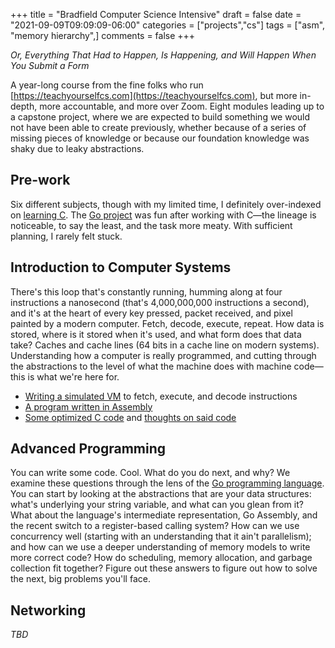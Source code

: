 +++
title = "Bradfield Computer Science Intensive"
draft = false
date = "2021-09-09T09:09:09-06:00"
categories = ["projects","cs"]
tags = ["asm", "memory hierarchy",]
comments = false
+++

_Or, Everything That Had to Happen, Is Happening, and Will Happen When You Submit a Form_

A year-long course from the fine folks who run [https://teachyourselfcs.com](https://teachyourselfcs.com), but more in-depth, more accountable, and more over Zoom. Eight modules leading up to a capstone project, where we are expected to build something we would not have been able to create previously, whether because of a series of missing pieces of knowledge or because our foundation knowledge was shaky due to leaky abstractions.

## Pre-work

Six different subjects, though with my limited time, I definitely over-indexed on [learning C](https://github.com/chrisbodhi/bcsi/tree/trunk/c). The [Go project](https://github.com/chrisbodhi/bcsi/tree/trunk/go) was fun after working with C&mdash;the lineage is noticeable, to say the least, and the task more meaty. With sufficient planning, I rarely felt stuck.

## Introduction to Computer Systems

There's this loop that's constantly running, humming along at four instructions a nanosecond (that's 4,000,000,000 instructions a second), and it's at the heart of every key pressed, packet received, and pixel painted by a modern computer. Fetch, decode, execute, repeat. How data is stored, where is it stored when it's used, and what form does that data take? Caches and cache lines (64 bits in a cache line on modern systems). Understanding how a computer is really programmed, and cutting through the abstractions to the level of what the machine does with machine code&mdash;this is what we're here for.

* [Writing a simulated VM](https://github.com/chrisbodhi/bcsi/blob/trunk/intro-to-computer-systems/intro-01/prework/vm.go) to fetch, execute, and decode instructions
* [A program written in Assembly](https://github.com/chrisbodhi/bcsi/blob/trunk/intro-to-computer-systems/assembly/sum_to_n.asm)
* [Some optimized C code](https://github.com/chrisbodhi/bcsi/blob/trunk/intro-to-computer-systems/optimization/pagecount.c) and [thoughts on said code](https://github.com/chrisbodhi/bcsi/blob/trunk/intro-to-computer-systems/optimization/responses.org)

## Advanced Programming

You can write some code. Cool. What do you do next, and why? We examine these questions through the lens of the [Go programming language](https://go.dev/). You can start by looking at the abstractions that are your data structures: what's underlying your string variable, and what can you glean from it? What about the language's intermediate representation, Go Assembly, and the recent switch to a register-based calling system? How can we use concurrency well (starting with an understanding that it ain't parallelism); and how can we use a deeper understanding of memory models to write more correct code? How do scheduling, memory allocation, and garbage collection fit together? Figure out these answers to figure out how to solve the next, big problems you'll face.

## Networking

_TBD_

